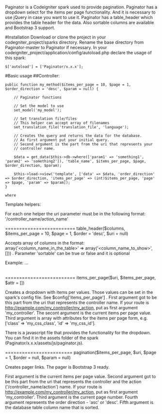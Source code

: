 Paginator is a Codeigniter spark used to provide pagination.
Paginator has a dropdown select for the items per page functionality. And it is necessary to use jQuery in case you want to use it.
Paginator has a table_header which provides the table header for the data. Also sortable columns are available and Bootstrap 3 support.  

#Installation
Download or clone the project in your codegniter_project/sparks directory.
Rename the base directory from Paginator-master to Paginator if necessary.
In your codeigniter_project/application/config/autoload.php declare the usage of this spark:
    
    $['autoload'] = ['Paginator/x.x.x'];

#Basic usage
##Controller:
    
    public function my_method($items_per_page = 10, $page = 1, $order_direction = 'desc', $param = null) {
        
        // Paginator functions

        // Set the model to use
        set_model('my_model');
        
        // Set translation file/files
        // This helper can accept array of filenames
        set_translation_file('translation_file', 'language');

        // Creates the query and returns the data for the database.
        // As first argument put your initial query.
        // Second argument is the part from the uri that represents your 
        // controller name. 
        
        $data = get_data($this->db->where(['param1' => 'something1', 'param2' => 'something2']), 'table_name', $items_per_page, $page, $order_direction, $param);

        $this->load->view('template', ['data' => $data, 'order_direction' => $order_direction, 'items_per_page' => (int)$items_per_page, 'page' => $page, 'param' => $param]);
    }
    
    where

Template helpers: 

For each one helper the uri parameter must be in the following format:
'/controller_name/action_name' 

=========================
	table_header($columns, $items_per_page = 10, $page = 1, $order = 'desc', $uri = null)

Accepts array of columns in the format:
array('<column_name_in_the_table>' => array('<column_name_to_show>', [<sortable>])) .
Parameter 'sortable' can be true or false and it is optional

Example:
	<table>
	    <thead>
	        <?php
	        table_header($columns, $items_per_page = 10, $page = 1, $order = 'desc', $uri = null);
	        ?>
	    </thead>
	    <tbody>
	        ...
	    </tbody>
	</table>

=========================
	items_per_page($uri, $items_per_page, $attr = [])

Creates a dropdown with items per values. Those values can be set in the spark's
config file. See $config['items_per_page'] .
First argument got to be this part from the uri that represents the controller 
name. If your route is http://example.com/my_controller/my_action, put as first
argument 'my_controller'.
The secont argument is the current items per page value.
Third argument is array with attributes for the items per page form, 
e.g. ['class' => 'my_css_class', 'id' => 'my_css_id'].

There is a javascript file that provides the functionality for the dropdown.
You can find it in the assets folder of the spark (Paginator/x.x.x/assets/js/paginator.js). 

========================
	pagination($items_per_page, $uri, $page = 1, $order = null, $param = null)

Creates pager links. The pager is Bootstrap 3 ready.

First argument is the current items per page value.
Second argument got to be this part from the uri that represents the controller 
and the action ('/controller_name/action') name. 
If your route is http://example.com/my_controller/my_action, put as first
argument 'my_controller'.
Third argument is the current page number.
Fourth argument represents the order direction - 'asc' or 'desc'.
Fifth argument is the database table column name that is sorted. 
